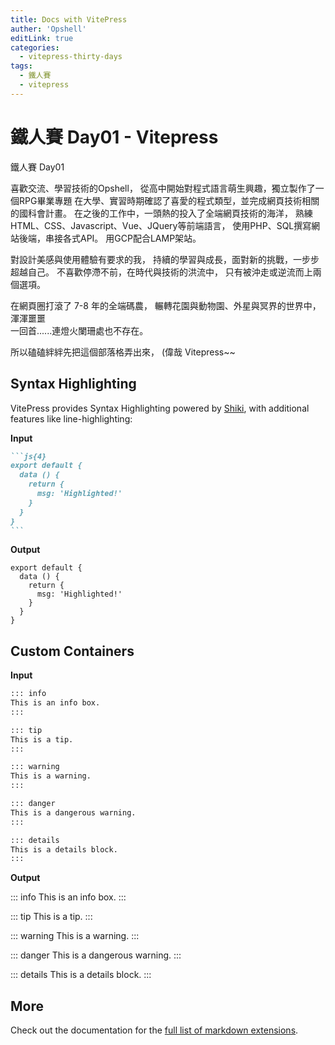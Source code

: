 ```yaml
---
title: Docs with VitePress
auther: 'Opshell'
editLink: true
categories:
  - vitepress-thirty-days
tags:
  - 鐵人賽
  - vitepress
---
```



# 鐵人賽 Day01 - Vitepress

鐵人賽 Day01

喜歡交流、學習技術的Opshell，
從高中開始對程式語言萌生興趣，獨立製作了一個RPG畢業專題
在大學、實習時期確認了喜愛的程式類型，並完成網頁技術相關的國科會計畫。
在之後的工作中，一頭熱的投入了全端網頁技術的海洋，
熟練HTML、CSS、Javascript、Vue、JQuery等前端語言，
使用PHP、SQL撰寫網站後端，串接各式API。
用GCP配合LAMP架站。

對設計美感與使用體驗有要求的我，
持續的學習與成長，面對新的挑戰，一步步超越自己。
不喜歡停滯不前，在時代與技術的洪流中，
只有被沖走或逆流而上兩個選項。

在網頁圈打滾了 7-8 年的全端碼農，
輾轉花園與動物園、外星與冥界的世界中，
渾渾噩噩<br />
一回首......連燈火闌珊處也不存在。

所以磕磕絆絆先把這個部落格弄出來，
(偉哉 Vitepress~~

## Syntax Highlighting

VitePress provides Syntax Highlighting powered by [Shiki](https://github.com/shikijs/shiki), with additional features like line-highlighting:

**Input**

````md
```js{4}
export default {
  data () {
    return {
      msg: 'Highlighted!'
    }
  }
}
```
````

**Output**

```js{4}
export default {
  data () {
    return {
      msg: 'Highlighted!'
    }
  }
}
```

## Custom Containers

**Input**

```md
::: info
This is an info box.
:::

::: tip
This is a tip.
:::

::: warning
This is a warning.
:::

::: danger
This is a dangerous warning.
:::

::: details
This is a details block.
:::
```

**Output**

::: info
This is an info box.
:::

::: tip
This is a tip.
:::

::: warning
This is a warning.
:::

::: danger
This is a dangerous warning.
:::

::: details
This is a details block.
:::

## More

Check out the documentation for the [full list of markdown extensions](https://vitepress.dev/guide/markdown).
